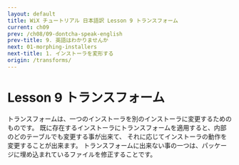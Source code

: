 ```yaml
---
layout: default
title: WiX チュートリアル 日本語訳 Lesson 9 トランスフォーム
current: ch09
prev: /ch08/09-dontcha-speak-english
prev-title: 9. 英語はわかりませんか
next: 01-morphing-installers
next-title: 1. インストーラを変形する
origin: /transforms/
---
```

#  Lesson 9 トランスフォーム

トランスフォームは、一つのインストーラを別のインストーラに変更するためのものです。
既に存在するインストーラにトランスフォームを適用すると、内部のどのテーブルでも変更する事が出来て、
それに応じてインストーラの動作を変更することが出来ます。
トランスフォームに出来ない事の一つは、パッケージに埋め込まれているファイルを修正することです。
